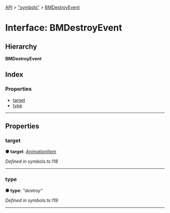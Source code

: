 [API](../README.md) > ["symbols"](../modules/_symbols_.md) > [BMDestroyEvent](../interfaces/_symbols_.bmdestroyevent.md)

# Interface: BMDestroyEvent

## Hierarchy

**BMDestroyEvent**

## Index

### Properties

* [target](_symbols_.bmdestroyevent.md#target)
* [type](_symbols_.bmdestroyevent.md#type)

---

## Properties

<a id="target"></a>

###  target

**● target**: *[AnimationItem](_symbols_.animationitem.md)*

*Defined in symbols.ts:118*

___
<a id="type"></a>

###  type

**● type**: *"destroy"*

*Defined in symbols.ts:119*

___

